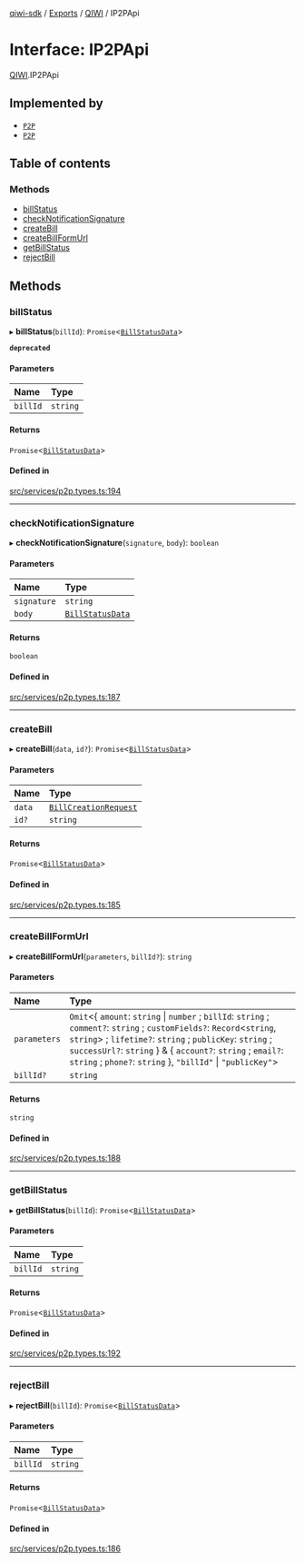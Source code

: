 [qiwi-sdk](../README.md) / [Exports](../modules.md) / [QIWI](../modules/QIWI.md) / IP2PApi

# Interface: IP2PApi

[QIWI](../modules/QIWI.md).IP2PApi

## Implemented by

- [`P2P`](../classes/QIWI.P2P.md)
- [`P2P`](../classes/P2P.md)

## Table of contents

### Methods

- [billStatus](QIWI.IP2PApi.md#billstatus)
- [checkNotificationSignature](QIWI.IP2PApi.md#checknotificationsignature)
- [createBill](QIWI.IP2PApi.md#createbill)
- [createBillFormUrl](QIWI.IP2PApi.md#createbillformurl)
- [getBillStatus](QIWI.IP2PApi.md#getbillstatus)
- [rejectBill](QIWI.IP2PApi.md#rejectbill)

## Methods

### billStatus

▸ **billStatus**(`billId`): `Promise`<[`BillStatusData`](../modules/QIWI.md#billstatusdata)\>

**`deprecated`**

#### Parameters

| Name | Type |
| :------ | :------ |
| `billId` | `string` |

#### Returns

`Promise`<[`BillStatusData`](../modules/QIWI.md#billstatusdata)\>

#### Defined in

[src/services/p2p.types.ts:194](https://github.com/AlexXanderGrib/node-qiwi-sdk/blob/df33dc3/src/services/p2p.types.ts#L194)

___

### checkNotificationSignature

▸ **checkNotificationSignature**(`signature`, `body`): `boolean`

#### Parameters

| Name | Type |
| :------ | :------ |
| `signature` | `string` |
| `body` | [`BillStatusData`](../modules/QIWI.md#billstatusdata) |

#### Returns

`boolean`

#### Defined in

[src/services/p2p.types.ts:187](https://github.com/AlexXanderGrib/node-qiwi-sdk/blob/df33dc3/src/services/p2p.types.ts#L187)

___

### createBill

▸ **createBill**(`data`, `id?`): `Promise`<[`BillStatusData`](../modules/QIWI.md#billstatusdata)\>

#### Parameters

| Name | Type |
| :------ | :------ |
| `data` | [`BillCreationRequest`](../modules/QIWI.md#billcreationrequest) |
| `id?` | `string` |

#### Returns

`Promise`<[`BillStatusData`](../modules/QIWI.md#billstatusdata)\>

#### Defined in

[src/services/p2p.types.ts:185](https://github.com/AlexXanderGrib/node-qiwi-sdk/blob/df33dc3/src/services/p2p.types.ts#L185)

___

### createBillFormUrl

▸ **createBillFormUrl**(`parameters`, `billId?`): `string`

#### Parameters

| Name | Type |
| :------ | :------ |
| `parameters` | `Omit`<{ `amount`: `string` \| `number` ; `billId`: `string` ; `comment?`: `string` ; `customFields?`: `Record`<`string`, `string`\> ; `lifetime?`: `string` ; `publicKey`: `string` ; `successUrl?`: `string`  } & { `account?`: `string` ; `email?`: `string` ; `phone?`: `string`  }, ``"billId"`` \| ``"publicKey"``\> |
| `billId?` | `string` |

#### Returns

`string`

#### Defined in

[src/services/p2p.types.ts:188](https://github.com/AlexXanderGrib/node-qiwi-sdk/blob/df33dc3/src/services/p2p.types.ts#L188)

___

### getBillStatus

▸ **getBillStatus**(`billId`): `Promise`<[`BillStatusData`](../modules/QIWI.md#billstatusdata)\>

#### Parameters

| Name | Type |
| :------ | :------ |
| `billId` | `string` |

#### Returns

`Promise`<[`BillStatusData`](../modules/QIWI.md#billstatusdata)\>

#### Defined in

[src/services/p2p.types.ts:192](https://github.com/AlexXanderGrib/node-qiwi-sdk/blob/df33dc3/src/services/p2p.types.ts#L192)

___

### rejectBill

▸ **rejectBill**(`billId`): `Promise`<[`BillStatusData`](../modules/QIWI.md#billstatusdata)\>

#### Parameters

| Name | Type |
| :------ | :------ |
| `billId` | `string` |

#### Returns

`Promise`<[`BillStatusData`](../modules/QIWI.md#billstatusdata)\>

#### Defined in

[src/services/p2p.types.ts:186](https://github.com/AlexXanderGrib/node-qiwi-sdk/blob/df33dc3/src/services/p2p.types.ts#L186)

